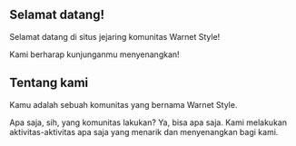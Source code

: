 ## Selamat datang!

Selamat datang di situs jejaring komunitas Warnet Style!

Kami berharap kunjunganmu menyenangkan!

## Tentang kami

Kamu adalah sebuah komunitas yang bernama Warnet Style.

Apa saja, sih, yang komunitas lakukan? Ya, bisa apa saja. Kami melakukan aktivitas-aktivitas apa saja yang menarik dan menyenangkan bagi kami.
